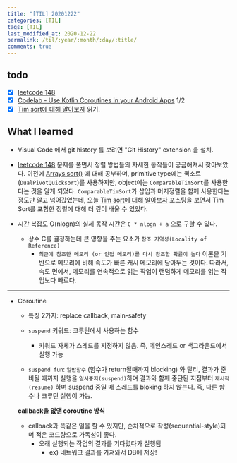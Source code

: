 ```yaml
---
title: "[TIL] 20201222"
categories: [TIL]
tags: [TIL]
last_modified_at: 2020-12-22
permalink: /til/:year/:month/:day/:title/
comments: true
---
```


## todo

- [x] [leetcode 148](https://leetcode.com/problems/sort-list/)
- [x] [Codelab - Use Kotlin Coroutines in your Android Apps](https://developer.android.com/courses/pathways/android-coroutines) 1/2
- [x] [Tim sort에 대해 알아보자](https://d2.naver.com/helloworld/0315536) 읽기.

## What I learned

- Visual Code 에서 git history 를 보려면 "Git History" extension 을 설치.

- [leetcode 148](https://leetcode.com/problems/sort-list/) 문제를 풀면서 정렬 방법들의 자세한 동작들이 궁금해져서 찾아보았다. 이전에 [Arrays.sort()](https://dev-eunji.github.io/til/2020/12/12/TIL/) 에 대해 공부하며, primitive type에는 퀵소트(`DualPivotQuicksort`)를 사용하지만, object에는 `ComparableTimSort`를 사용한다는 것을 알게 되었다. `ComparableTimSort`가 삽입과 머지정렬을 함께 사용한다는 정도만 알고 넘어갔었는데, 오늘 [Tim sort에 대해 알아보자](https://d2.naver.com/helloworld/0315536) 포스팅을 보면서 Tim Sort를 포함한 정렬에 대해 더 깊이 배울 수 있었다.

- 시간 복잡도 O(nlogn)의 실제 동작 시간은 `C * nlogn + a` 으로 구할 수 있다.
  - 상수 C를 결정하는데 큰 영향을 주는 요소가 `참조 지역성(Locality of Reference)`
    - `최근에 참조한 메모리 (or 인접 메모리)를 다시 참조할 확률이 높다` 이론을 기반으로 메모리에 비해 속도가 빠른 캐시 메모리에 담아두는 것이다. 따라서, 속도 면에서, 메모리를 연속적으로 읽는 작업이 랜덤하게 메모리를 읽는 작업보다 빠르다.

---

- Coroutine

  - 특징 2가지: replace callback, main-safety

  - `suspend` 키워드: 코루틴에서 사용하는 함수

    - 키워드 자체가 스레드를 지정하지 않음. 즉, 메인스레드 or 백그라운드에서 실행 가능

  - `suspend fun`: `일반함수` (함수가 return될때까지 blocking) 와 달리, 결과가 준비될 때까지 실행을 `일시중지(suspend)`하며 결과와 함께 중단된 지점부터 `재시작(resume)` 하며 suspend 중일 때 스레드를 bloking 하지 않는다. 즉, 다른 함수나 코루틴 실행이 가능.

  **callback을 없앤 coroutine 방식**

  - callback과 똑같은 일을 할 수 있지만,
    순차적으로 작성(sequential-style)되며 적은 코드량으로 가독성이 좋다.
    - 오래 실행되는 작업의 결과를 기다렸다가 실행됨
      - ex) 네트워크 결과를 가져와서 DB에 저장!
